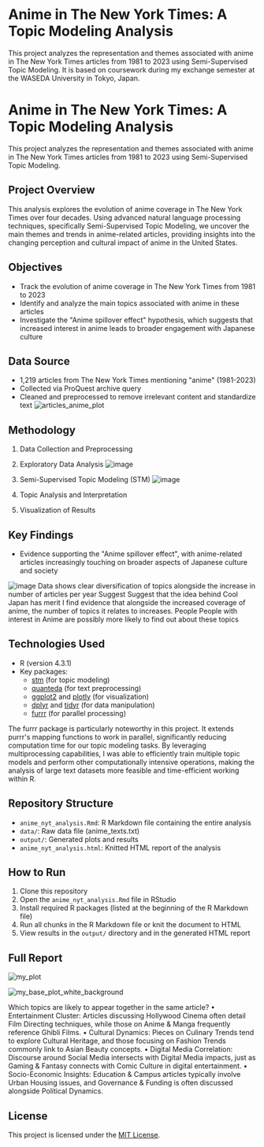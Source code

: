 # Anime in The New York Times: A Topic Modeling Analysis

This project analyzes the representation and themes associated with anime in The New York Times articles from 1981 to 2023 using Semi-Supervised Topic Modeling.
It is based on coursework during my exchange semester at the WASEDA University in Tokyo, Japan.
# Anime in The New York Times: A Topic Modeling Analysis

This project analyzes the representation and themes associated with anime in The New York Times articles from 1981 to 2023 using Semi-Supervised Topic Modeling.

## Project Overview

This analysis explores the evolution of anime coverage in The New York Times over four decades. Using advanced natural language processing techniques, specifically Semi-Supervised Topic Modeling, we uncover the main themes and trends in anime-related articles, providing insights into the changing perception and cultural impact of anime in the United States.

## Objectives

- Track the evolution of anime coverage in The New York Times from 1981 to 2023
- Identify and analyze the main topics associated with anime in these articles
- Investigate the "Anime spillover effect" hypothesis, which suggests that increased interest in anime leads to broader engagement with Japanese culture

## Data Source

- 1,219 articles from The New York Times mentioning "anime" (1981-2023)
- Collected via ProQuest archive query
- Cleaned and preprocessed to remove irrelevant content and standardize text
![articles_anime_plot](https://github.com/user-attachments/assets/d8352139-7e96-4342-b008-89fe0e04d810)
## Methodology

1. Data Collection and Preprocessing
2. Exploratory Data Analysis
![image](https://github.com/user-attachments/assets/14bf72fe-35dd-41b3-a7b1-93ac679e20c8)

4. Semi-Supervised Topic Modeling (STM)
![image](https://github.com/user-attachments/assets/949c8b8a-22b4-41af-93fd-c798529e544d)

5. Topic Analysis and Interpretation
6. Visualization of Results

## Key Findings

- Evidence supporting the "Anime spillover effect", with anime-related articles increasingly touching on broader aspects of Japanese culture and society

![image](https://github.com/user-attachments/assets/e7bf65c1-4669-413c-aa01-ef8dfe162e39)
Data shows clear diversification of topics alongside the increase in
number of articles per year
Suggest
Suggest that the idea behind Cool Japan has merit
I find evidence that alongside the increased coverage of anime, the
number of topics it relates to increases.
People
People with interest in Anime are possibly more likely to find out about
these topics

## Technologies Used

- R (version 4.3.1)
- Key packages: 
  - [stm](https://www.structuraltopicmodel.com/) (for topic modeling)
  - [quanteda](https://quanteda.io/) (for text preprocessing)
  - [ggplot2](https://ggplot2.tidyverse.org/) and [plotly](https://plotly.com/r/) (for visualization)
  - [dplyr](https://dplyr.tidyverse.org/) and [tidyr](https://tidyr.tidyverse.org/) (for data manipulation)
  - [furrr](https://furrr.futureverse.org/) (for parallel processing)

The furrr package is particularly noteworthy in this project. It extends purrr's mapping functions to work in parallel, significantly reducing computation time for our topic modeling tasks.
By leveraging multiprocessing capabilities, I was able to efficiently train multiple topic models and perform other computationally intensive operations, making the analysis of large text datasets more feasible and time-efficient working within R.

## Repository Structure

- `anime_nyt_analysis.Rmd`: R Markdown file containing the entire analysis
- `data/`: Raw data file (anime_texts.txt)
- `output/`: Generated plots and results
- `anime_nyt_analysis.html`: Knitted HTML report of the analysis

## How to Run

1. Clone this repository
2. Open the `anime_nyt_analysis.Rmd` file in RStudio
3. Install required R packages (listed at the beginning of the R Markdown file)
4. Run all chunks in the R Markdown file or knit the document to HTML
5. View results in the `output/` directory and in the generated HTML report

## Full Report

![my_plot](https://github.com/user-attachments/assets/bc5d3d00-2276-4a05-bb09-53c394d79839)

![my_base_plot_white_background](https://github.com/user-attachments/assets/b34a462b-395f-4c93-affb-8deaf95ec051)

Which topics are likely to appear together in the same article?
•
Entertainment Cluster: Articles discussing Hollywood Cinema often detail Film Directing techniques, while those on Anime & Manga frequently reference Ghibli Films.
•
Cultural Dynamics: Pieces on Culinary Trends tend to explore Cultural Heritage, and those focusing on Fashion Trends commonly link to Asian Beauty concepts.
•
Digital Media Correlation: Discourse around Social Media intersects with Digital Media impacts, just as Gaming & Fantasy connects with Comic Culture in digital entertainment.
•
Socio-Economic Insights: Education & Campus articles typically involve Urban Housing issues, and Governance & Funding is often discussed alongside Political Dynamics.



## License

This project is licensed under the [MIT License](LICENSE).
